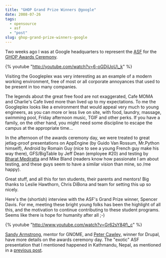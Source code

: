 ```yaml
---
title: "GHOP Grand Prize Winners @google"
date: 2008-07-26
tags: 
  - opensource
  - asf
  - "post"
slug: ghop-grand-prize-winners-google
---
```


Two weeks ago I was at Google headquarters to represent the [ASF](http://www.apache.org) for the [GHOP Awards Ceremony](http://google-opensource.blogspot.com/2008/07/grand-prize-winners-visit-googleplex.html).

{% youtube "http://youtube.com/watch?v=6-oGDjUoU\_k" %}

Visiting the Googleplex was very interesting as an example of a modern working environment, free of most or all corporate annoyances that used to be present in too many companies.

The legends about the great free food are not exaggerated, Cafe MOMA and Charlie's Cafe lived more than lived up to my expectations. To me the Googleplex looks like a environment that would appeal very much to young engineers, as you can more or less live on site, with food, laundry, massage, swimming pool, Friday afternoon music, TGIF and other perks. If you have a family, on the other hand, you might need some discipline to escape the campus at the appropriate time...

In the afternoon of the awards ceremony day, we were treated to great jetlag-proof presentations on AppEngine (by Guido Van Rossum, Mr.Python himself), Android by Romain Guy (nice to see a young French guy make his way there), GFS/BigTable by Jeff Dean (employee #20) and testing by [Bharat Mediratta](http://www.nytimes.com/2007/10/21/jobs/21pre.html) and Mike Bland (readers know how passionate I am about testing, and these guys seem to have a similar vision than mine, so /me happy).

Great stuff, and all this for ten students, their parents and mentors! Big thanks to Leslie Hawthorn, Chris DiBona and team for setting this up so nicely.

Here's the (shortish) interview with the ASF's Grand Prize winner, Spencer Davis. For me, meeting these bright young folks has been the highlight of all this, and the motivation to continue contributing to these student programs. Seems like there is hope for humanity after all ;-)

{% youtube "http://www.youtube.com/watch?v=Gr62sY84f\_c" %}

[Sandy Armstrong](http://automorphic.blogspot.com/2008/07/ghop-awards-ceremony.html), mentor for GNOME, and [Peter Cawley](http://www.corsix.org/content/once-upon-time-i-visitied-googleplex), winner for Drupal, have more details on the awards ceremony day. The "exotic" ASF presentation that I mentioned happened in Kathmandu, Nepal, as mentioned in a [previous post](http://grep.codeconsult.ch/2008/01/14/the-asf-live-in-kathmandu-nepal/).
